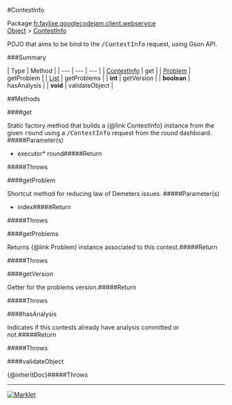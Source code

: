 #ContestInfo

Package [fr.faylixe.googlecodejam.client.webservice](README.md)<br>
[Object](../../../../java/langObject.md) > [ContestInfo](ContestInfo.md)

<p>POJO that aims to be bind to the <tt>/ContestInfo</tt>
 request, using Gson API.</p>

###Summary


| Type | Method |
| --- | --- | --- |
| [ContestInfo](ContestInfo.md) | get |
| [Problem](Problem.md) | getProblem |
| [List](../../../../java/utilList.md) | getProblems |
| **int** | getVersion |
| **boolean** | hasAnalysis |
| **void** | validateObject |

##Methods

####get


Static factory method that builds a {@link ContestInfo} instance
 from the given <tt>round</tt> using a <tt>/ContestInfo</tt>
 request from the round dashboard.
#####Parameter(s)


* executor* round#####Return


#####Throws


####getProblem


Shortcut method for reducing law of Demeters issues.
#####Parameter(s)


* index#####Return


#####Throws


####getProblems


Returns {@link Problem} instance associated
 to this contest.#####Return


#####Throws


####getVersion


Getter for the problems version.#####Return


#####Throws


####hasAnalysis


Indicates if this contests already have
 analysis committed or not.#####Return


#####Throws


####validateObject


{@inheritDoc}#####Throws


---
[![Marklet](https://img.shields.io/badge/Generated%20by-Marklet-green.svg)](https://github.com/Faylixe/marklet)